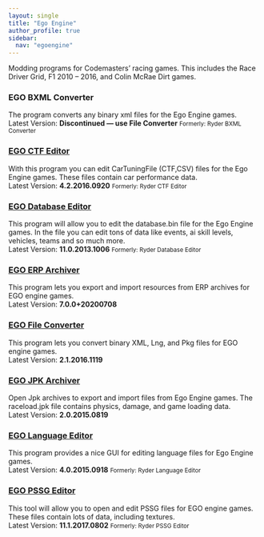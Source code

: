 ```yaml
---
layout: single
title: "Ego Engine"
author_profile: true
sidebar:
  nav: "egoengine"
---
```


<p>Modding programs for Codemasters’ racing games. This includes the Race Driver Grid, F1 2010 – 2016, and Colin McRae Dirt games.</p>

<h3>EGO BXML Converter</h3>
<p>The program converts any binary xml files for the Ego Engine games.<br />
Latest Version: <strong>Discontinued &#8212; use File Converter</strong> <small>Formerly: Ryder BXML Converter</small></p>
<h3><a name="EgoCTFEditor" href="https://ryder25.itch.io/ego-ctf-editor" target="_blank">EGO CTF Editor</a></h3>
<p>With this program you can edit CarTuningFile (CTF,CSV) files for the Ego Engine games. These files contain car performance data.<br />
Latest Version: <strong>4.2.2016.0920</strong> <small>Formerly: Ryder CTF Editor</small></p>
<h3><a name="EgoDatabaseEditor" href="https://ryder25.itch.io/ego-database-editor" target="_blank">EGO Database Editor</a></h3>
<p>This program will allow you to edit the database.bin file for the Ego Engine games. In the file you can edit tons of data like events, ai skill levels, vehicles, teams and so much more.<br />
Latest Version: <strong>11.0.2013.1006</strong> <small>Formerly: Ryder Database Editor</small></p>
<h3><a name="EgoERPArchiver" href="https://ryder25.itch.io/ego-erp-archiver" target="_blank">EGO ERP Archiver</a></h3>
<p>This program lets you export and import resources from ERP archives for EGO engine games.<br />
Latest Version: <strong>7.0.0+20200708</strong></p>
<h3><a name="EgoFileConverter" href="https://ryder25.itch.io/ego-file-converter" target="_blank">EGO File Converter</a></h3>
<p>This program lets you convert binary XML, Lng, and Pkg files for EGO engine games.<br />
Latest Version: <strong>2.1.2016.1119</strong></p>
<h3><a name="EgoJPKArchiver" href="https://ryder25.itch.io/ego-jpk-archiver" target="_blank">EGO JPK Archiver</a></h3>
<p>Open Jpk archives to export and import files from Ego Engine games. The raceload.jpk file contains physics, damage, and game loading data.<br />
Latest Version: <strong>2.0.2015.0819</strong></p>
<h3><a name="EgoLanguageEditor" href="https://ryder25.itch.io/ego-language-editor" target="_blank">EGO Language Editor</a></h3>
<p>This program provides a nice GUI for editing language files for Ego Engine games.<br />
Latest Version: <strong>4.0.2015.0918</strong> <small>Formerly: Ryder Language Editor</small></p>
<h3><a name="EgoPSSGEditor" href="https://ryder25.itch.io/ego-pssg-editor" target="_blank">EGO PSSG Editor</a></h3>
<p>This tool will allow you to open and edit PSSG files for EGO engine games. These files contain lots of data, including textures.<br />
Latest Version: <strong>11.1.2017.0802</strong> <small>Formerly: Ryder PSSG Editor</small></p>